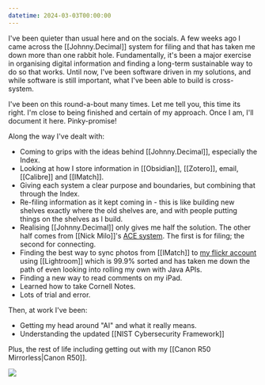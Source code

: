 ```yaml
---
datetime: 2024-03-03T00:00:00
---
```

I've been quieter than usual here and on the socials. A few weeks ago I came across the [[Johnny.Decimal]] system for filing and that has taken me down more than one rabbit hole. Fundamentally, it's been a major exercise in organising digital information and finding a long-term sustainable way to do so that works. Until now, I've been software driven in my solutions, and while software is still important, what I've been able to build is cross-system.

I've been on this round-a-bout many times. Let me tell you, this time its right. I'm close to being finished and certain of my approach. Once I am, I'll document it here. Pinky-promise!

Along the way I've dealt with:
- Coming to grips with the ideas behind [[Johnny.Decimal]], especially the Index.
- Looking at how I store information in [[Obsidian]], [[Zotero]], email, [[Calibre]] and [[IMatch]].
- Giving each system a clear purpose and boundaries, but combining that through the Index.
- Re-filing information as it kept coming in - this is like building new shelves exactly where the old shelves are, and with people putting things on the shelves as I build.
- Realising [[Johnny.Decimal]] only gives me half the solution. The other half comes from [[Nick Milo]]'s [ACE system](https://www.youtube.com/watch?v=bVl3IRGOWvk). The first is for filing; the second for connecting.
- Finding the best way to sync photos from [[IMatch]] to [my flickr account](https://www.flickr.com/photos/dcbuchan/) using [[Lightroom]] which is 99.9% sorted and has taken me down the path of even looking into rolling my own with Java APIs.
- Finding a new way to read comments on my iPad.
- Learned how to take Cornell Notes.
- Lots of trial and error.

Then, at work I've been:
- Getting my head around "AI" and what it really means.
- Understanding the updated [[NIST Cybersecurity Framework]]

Plus, the rest of life including getting out with my [[Canon R50 Mirrorless|Canon R50]].

![](https://live.staticflickr.com/65535/53561224260_fb5dec7c06_c.jpg)